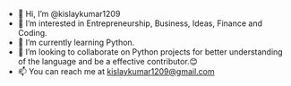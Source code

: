 - 👋 Hi, I’m @kislaykumar1209
- 👀 I’m interested in Entrepreneurship, Business, Ideas, Finance and Coding.
- 🌱 I’m currently learning Python.
- 💞️ I’m looking to collaborate on Python projects for better understanding of the language and be a effective contributor.😊
- 📫 You can reach me at kislaykumar1209@gmail.com

<!---
kislaykumar1209/kislaykumar1209 is a ✨ special ✨ repository because its `README.md` (this file) appears on your GitHub profile.
You can click the Preview link to take a look at your changes.
--->
